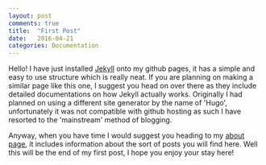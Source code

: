 ```yaml
---
layout: post
comments: true
title:  "First Post"
date:   2016-04-21
categories: Documentation
---
```


Hello! I have just installed <a target="_blank" href="https://jekyllrb.com/">Jekyll</a> onto my github pages, it has a simple and easy to use structure which is really neat. If you are planning on making a similar page like this one, I suggest you head on over there as they include detailed documentations on how Jekyll actually works. Originally I had planned on using a different site generator by the name of 'Hugo', unfortunately it was not compatible with github hosting as such I have resorted to the 'mainstream' method of blogging.

Anyway, when you have time I would suggest you heading to my <a href="http://justinjameslee.github.io/about">about page</a>, it includes information about the sort of posts you will find here. Well this will be the end of my first post, I hope you enjoy your stay here!
